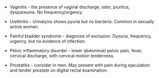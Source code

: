 - Vaginitis - the presence of vaginal discharge, odor, pruritus, dyspareunia. No frequency/urgency.

- Urethritis - Urinalysis shows pyuria but no bacteria. Common in sexually active women.

- Painful bladder syndrome - diagnosis of exclusion. Dysuria, frequency, urgency, but no evidence of infection.

- Pelvic inflammatory disorder - lower abdominal/ pelvic pain, fever, cervical discharge, with cervical motion tenderness.

- Prostatitis - consider in men. May present with pain during ejaculation and tender prostate on digital rectal examination.